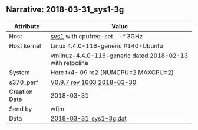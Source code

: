 ## Narrative: 2018-03-31_sys1-3g

| Attribute | Value |
| --------- | ----- |
| Host   | [sys1](hostinfo_sys1.md) with cpufreq-set .. -f 3GHz |
| Host kernel | Linux 4.4.0-116-generic #140-Ubuntu |
|             | vmlinuz-4.4.0-116-generic dated 2018-02-13 with retpoline |
| System | Herc tk4- 09 rc2 (NUMCPU=2 MAXCPU=2) |
| s370_perf | [V0.9.7  rev  1003  2018-03-30](https://github.com/wfjm/s370-perf/blob/2685ff0/codes/s370_perf.asm) |
| Creation Date | 2018-03-31 |
| Send by | wfjm |
| Data | [2018-03-31_sys1-3g.dat](../data/2018-03-31_sys1-3g.dat) |
